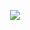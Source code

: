 <p align=center>
  <img src=https://i.pinimg.com/originals/9f/40/21/9f4021ca3755d40481f57e5c377f4fb3.gif>
</p>
